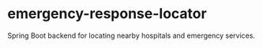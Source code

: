 # emergency-response-locator
Spring Boot backend for locating nearby hospitals and emergency services.
